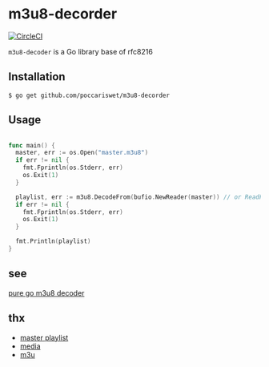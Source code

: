 # m3u8-decorder

[![CircleCI](https://circleci.com/gh/poccariswet/m3u8-decoder/tree/master.svg?style=svg)](https://circleci.com/gh/poccariswet/m3u8-decoder/tree/master)

`m3u8-decoder` is a Go library base of rfc8216  

## Installation

```
$ go get github.com/poccariswet/m3u8-decorder
```

## Usage

``` go

func main() {
  master, err := os.Open("master.m3u8")
  if err != nil {
    fmt.Fprintln(os.Stderr, err)
    os.Exit(1)
  }

  playlist, err := m3u8.DecodeFrom(bufio.NewReader(master)) // or ReadFile
  if err != nil {
    fmt.Fprintln(os.Stderr, err)
    os.Exit(1)
  }

  fmt.Println(playlist)
}
```

## see

[pure go m3u8 decoder](https://medium.com/@poccariswet/pure-go-m3u8-decoder-eea5eb23c197)

## thx

- [master playlist](https://developer.apple.com/documentation/http_live_streaming/example_playlists_for_http_live_streaming/creating_a_master_playlist)
- [media](https://developer.apple.com/documentation/http_live_streaming/example_playlists_for_http_live_streaming/adding_alternate_media_to_a_playlist)
- [m3u](https://tools.ietf.org/html/draft-pantos-http-live-streaming-23)
